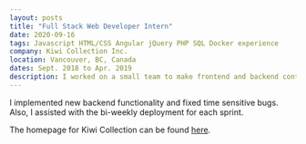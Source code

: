 ```yaml
---
layout: posts
title: "Full Stack Web Developer Intern"
date: 2020-09-16
tags: Javascript HTML/CSS Angular jQuery PHP SQL Docker experience
company: Kiwi Collection Inc.
location: Vancouver, BC, Canada
dates: Sept. 2018 to Apr. 2019
description: I worked on a small team to make frontend and backend contributions to existing web applications, using the Symphony PHP framework, Javascript, Angular, jQuery, MySQL, and AWS S3. Contributed significantly to the website front-end redesign aimed at boosting user interaction and engagement, using HTML/CSS, Sass, Javascript, jQuery, and Angular. 
---
```

I implemented new backend functionality and fixed time sensitive bugs. Also, I assisted with the bi-weekly deployment for each sprint.

The homepage for Kiwi Collection can be found [here](https://www.kiwicollection.com).
